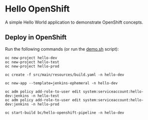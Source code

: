 # Hello OpenShift

A simple Hello World application to demonstrate OpenShift concepts.

## Deploy in OpenShift

Run the following commands (or run the [demo.sh](demo.sh) script):

    oc new-project hello-dev
    oc new-project hello-test
    oc new-project hello-prod

    oc create -f src/main/resources/build.yaml -n hello-dev

    oc new-app --template=jenkins-ephemeral -n hello-dev

    oc adm policy add-role-to-user edit system:serviceaccount:hello-dev:jenkins -n hello-test
    oc adm policy add-role-to-user edit system:serviceaccount:hello-dev:jenkins -n hello-prod

    oc start-build bc/hello-openshift-pipeline -n hello-dev